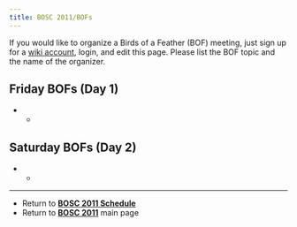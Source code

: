 ```yaml
---
title: BOSC 2011/BOFs
---
```


If you would like to organize a Birds of a Feather (BOF) meeting, just
sign up for a [ wiki account](Special:Userlogin "wikilink"), login, and
edit this page. Please list the BOF topic and the name of the organizer.

Friday BOFs (Day 1)
-------------------

-   -   

Saturday BOFs (Day 2)
---------------------

-   -   

------------------------------------------------------------------------

-   Return to **[ BOSC 2011 Schedule](BOSC_2011_Schedule "wikilink")**
-   Return to **[ BOSC 2011](BOSC_2011 "wikilink")** main page

